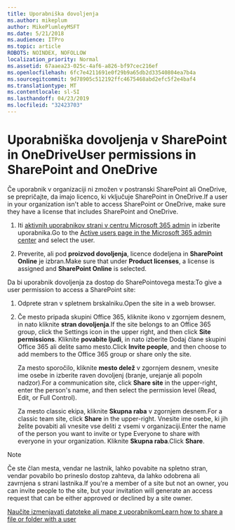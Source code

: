 ```yaml
---
title: Uporabniška dovoljenja
ms.author: mikeplum
author: MikePlumleyMSFT
ms.date: 5/21/2018
ms.audience: ITPro
ms.topic: article
ROBOTS: NOINDEX, NOFOLLOW
localization_priority: Normal
ms.assetid: 67aaea23-025c-4af6-a826-bf97cec216ef
ms.openlocfilehash: 6fc7e4211691e0f29b9a65db2d33540804ea7b4a
ms.sourcegitcommit: 9d78905c512192ffc4675468abd2efc5f2e4baf4
ms.translationtype: MT
ms.contentlocale: sl-SI
ms.lasthandoff: 04/23/2019
ms.locfileid: "32423703"
---
```

# <a name="user-permissions-in-sharepoint-and-onedrive"></a><span data-ttu-id="25ef2-102">Uporabniška dovoljenja v SharePoint in OneDrive</span><span class="sxs-lookup"><span data-stu-id="25ef2-102">User permissions in SharePoint and OneDrive</span></span>

<span data-ttu-id="25ef2-103">Če uporabnik v organizaciji ni zmožen v postranski SharePoint ali OneDrive, se prepričajte, da imajo licenco, ki vključuje SharePoint in OneDrive.</span><span class="sxs-lookup"><span data-stu-id="25ef2-103">If a user in your organization isn't able to access SharePoint or OneDrive, make sure they have a license that includes SharePoint and OneDrive.</span></span> 
  
1. <span data-ttu-id="25ef2-104">Iti [aktivnih uporabnikov strani v centru Microsoft 365 admin](https://portal.office.com/adminportal/home#/users) in izberite uporabnika.</span><span class="sxs-lookup"><span data-stu-id="25ef2-104">Go to the [Active users page in the Microsoft 365 admin center](https://portal.office.com/adminportal/home#/users) and select the user.</span></span> 
    
2. <span data-ttu-id="25ef2-105">Preverite, ali pod **proizvod dovoljenja**, licence dodeljena in **SharePoint Online** je izbran.</span><span class="sxs-lookup"><span data-stu-id="25ef2-105">Make sure that under **Product licenses**, a license is assigned and **SharePoint Online** is selected.</span></span> 
    
 <span data-ttu-id="25ef2-106">Da bi uporabnik dovoljenja za dostop do SharePointovega mesta:</span><span class="sxs-lookup"><span data-stu-id="25ef2-106">To give a user permission to access a SharePoint site:</span></span> 
  
1. <span data-ttu-id="25ef2-107">Odprete stran v spletnem brskalniku.</span><span class="sxs-lookup"><span data-stu-id="25ef2-107">Open the site in a web browser.</span></span>
    
2. <span data-ttu-id="25ef2-108">Če mesto pripada skupini Office 365, kliknite ikono v zgornjem desnem, in nato kliknite **stran dovoljenja**.</span><span class="sxs-lookup"><span data-stu-id="25ef2-108">If the site belongs to an Office 365 group, click the Settings icon in the upper right, and then click **Site permissions**.</span></span> <span data-ttu-id="25ef2-109">Kliknite **povabite ljudi**, in nato izberite Dodaj člane skupini Office 365 ali delite samo mesto.</span><span class="sxs-lookup"><span data-stu-id="25ef2-109">Click **Invite people**, and then choose to add members to the Office 365 group or share only the site.</span></span> 
    
    <span data-ttu-id="25ef2-110">Za mesto sporočilo, kliknite **mesto delež** v zgornjem desnem, vnesite ime osebe in izberite raven dovoljenj (branje, urejanje ali popoln nadzor).</span><span class="sxs-lookup"><span data-stu-id="25ef2-110">For a communication site, click **Share site** in the upper-right, enter the person's name, and then select the permission level (Read, Edit, or Full Control).</span></span> 
    
    <span data-ttu-id="25ef2-111">Za mesto classic ekipa, kliknite **Skupna raba** v zgornjem desnem.</span><span class="sxs-lookup"><span data-stu-id="25ef2-111">For a classic team site, click **Share** in the upper-right.</span></span> <span data-ttu-id="25ef2-112">Vnesite ime osebe, ki jih želite povabiti ali vnesite vse deliti z vsemi v organizaciji.</span><span class="sxs-lookup"><span data-stu-id="25ef2-112">Enter the name of the person you want to invite or type Everyone to share with everyone in your organization.</span></span> <span data-ttu-id="25ef2-113">Kliknite **Skupna raba**.</span><span class="sxs-lookup"><span data-stu-id="25ef2-113">Click **Share**.</span></span>
    
> [!NOTE]
> <span data-ttu-id="25ef2-114">Če ste član mesta, vendar ne lastnik, lahko povabite na spletno stran, vendar povabilo bo prineslo dostop zahteva, da lahko odobrena ali zavrnjena s strani lastnika.</span><span class="sxs-lookup"><span data-stu-id="25ef2-114">If you're a member of a site but not an owner, you can invite people to the site, but your invitation will generate an access request that can be either approved or declined by a site owner.</span></span> 
  
[<span data-ttu-id="25ef2-115">Naučite izmenjavati datoteke ali mape z uporabnikom</span><span class="sxs-lookup"><span data-stu-id="25ef2-115">Learn how to share a file or folder with a user</span></span>](https://go.microsoft.com/fwlink/?linkid=533408)
  

